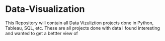 # Data-Visualization
This Repository will contain all Data Vizuliztion projects done in Python, Tableau, SQL, etc. 
These are all projects done with data I found interesting and wanted to get a bettter view of
